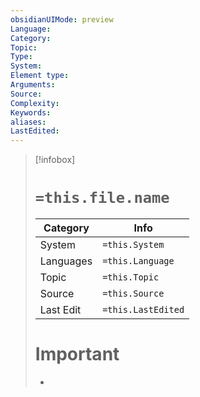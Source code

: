 ```yaml
---
obsidianUIMode: preview
Language: 
Category: 
Topic: 
Type: 
System: 
Element type: 
Arguments: 
Source: 
Complexity: 
Keywords: 
aliases: 
LastEdited:
---
```

>[!infobox]
> # `=this.file.name`
> Category |  Info |
> ---|---|
> System|`=this.System`
> Languages|`=this.Language`
> Topic|`=this.Topic`
> Source| `=this.Source`
> Last Edit|`=this.LastEdited`
> # Important
> -